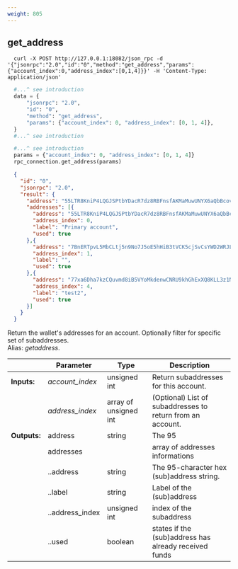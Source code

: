 ```yaml
---
weight: 805
---
```


## **get_address**

```shell
  curl -X POST http://127.0.0.1:18082/json_rpc -d '{"jsonrpc":"2.0","id":"0","method":"get_address","params":{"account_index":0,"address_index":[0,1,4]}}' -H 'Content-Type: application/json'
```
```python
  #...^ see introduction
  data = {
      "jsonrpc": "2.0",
      "id": "0",
      "method": "get_address",
      "params": {"account_index": 0, "address_index": [0, 1, 4]},
  }
  #...^ see introduction
```
```py
  #...^ see introduction
  params = {"account_index": 0, "address_index": [0, 1, 4]}
  rpc_connection.get_address(params)
```
```json
  {
    "id": "0",
    "jsonrpc": "2.0",
    "result": {
      "address": "55LTR8KniP4LQGJSPtbYDacR7dz8RBFnsfAKMaMuwUNYX6aQbBcovzDPyrQF9KXF9tVU6Xk3K8no1BywnJX6GvZX8yJsXvt",
      "addresses": [{
        "address": "55LTR8KniP4LQGJSPtbYDacR7dz8RBFnsfAKMaMuwUNYX6aQbBcovzDPyrQF9KXF9tVU6Xk3K8no1BywnJX6GvZX8yJsXvt",
        "address_index": 0,
        "label": "Primary account",
        "used": true
      },{
        "address": "7BnERTpvL5MbCLtj5n9No7J5oE5hHiB3tVCK5cjSvCsYWD2WRJLFuWeKTLiXo5QJqt2ZwUaLy2Vh1Ad51K7FNgqcHgjW85o",
        "address_index": 1,
        "label": "",
        "used": true
      },{
        "address": "77xa6Dha7kzCQuvmd8iB5VYoMkdenwCNRU9khGhExXQ8KLL3z1N1ZATBD1sFPenyHWT9cm4fVFnCAUApY53peuoZFtwZiw5",
        "address_index": 4,
        "label": "test2",
        "used": true
      }]
    }
  }
```
Return the wallet's addresses for an account. Optionally filter for specific set of subaddresses.  
Alias: *getaddress*.  

|             | Parameter       | Type                  | Description
| ---         | ---             | ---                   | ---
|**Inputs:**  | *account_index* | unsigned int          | Return subaddresses for this account.
|             | *address_index* | array of unsigned int | (Optional) List of subaddresses to return from an account.
|**Outputs:** | address         | string                | The 95|character hex address string of the monero|wallet|rpc in session.
|             | addresses       |                       | array of addresses informations
|             | ..address       | string                | The 95-character hex (sub)address string.
|             | ..label         | string                | Label of the (sub)address
|             | ..address_index | unsigned int          | index of the subaddress
|             | ..used          | boolean               | states if the (sub)address has already received funds